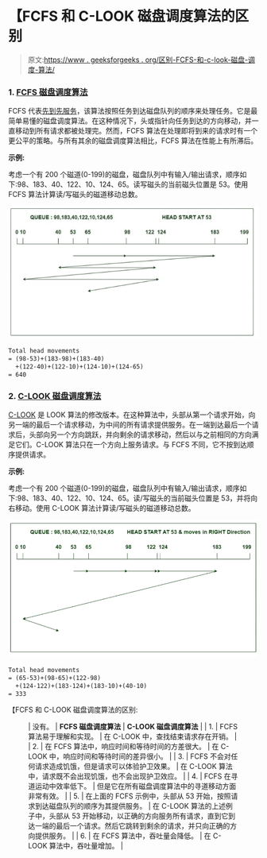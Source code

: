 # 【FCFS 和 C-LOOK 磁盘调度算法的区别

> 原文:[https://www . geeksforgeeks . org/区别-FCFS-和-c-look-磁盘-调度-算法/](https://www.geeksforgeeks.org/difference-between-fcfs-and-c-look-disk-scheduling-algorithm/)

### 1. [FCFS 磁盘调度算法](https://www.geeksforgeeks.org/fcfs-disk-scheduling-algorithms/)

FCFS 代表[先到先服务](https://www.geeksforgeeks.org/first-come-first-serve-cpu-scheduling-non-preemptive/)，该算法按照任务到达磁盘队列的顺序来处理任务。它是最简单易懂的磁盘调度算法。在这种情况下，头或指针向任务到达的方向移动，并一直移动到所有请求都被处理完。然而，FCFS 算法在处理即将到来的请求时有一个更公平的策略。与所有其余的磁盘调度算法相比，FCFS 算法在性能上有所滞后。

**示例:**

考虑一个有 200 个磁道(0-199)的磁盘，磁盘队列中有输入/输出请求，顺序如下:98、183、40、122、10、124、65。读写磁头的当前磁头位置是 53。使用 FCFS 算法计算读/写磁头的磁道移动总数。

![](img/f0d673a9b11738c27dbd4be7ba57988b.png)

```
Total head movements
= (98-53)+(183-98)+(183-40)
  +(122-40)+(122-10)+(124-10)+(124-65)
= 640

```

### 2. [C-LOOK 磁盘调度算法](https://www.geeksforgeeks.org/c-look-disk-scheduling-algorithm/)

[C-LOOK](https://www.geeksforgeeks.org/c-look-disk-scheduling-algorithm/) 是 LOOK 算法的修改版本。在这种算法中，头部从第一个请求开始，向另一端的最后一个请求移动，为中间的所有请求提供服务。在一端到达最后一个请求后，头部向另一个方向跳跃，并向剩余的请求移动，然后以与之前相同的方向满足它们。C-LOOK 算法只在一个方向上服务请求。与 FCFS 不同，它不按到达顺序提供请求。

**示例:**

考虑一个有 200 个磁道(0-199)的磁盘，磁盘队列中有输入/输出请求，顺序如下:98、183、40、122、10、124、65。读/写磁头的当前磁头位置是 53，并将向右移动。使用 C-LOOK 算法计算读/写磁头的磁道移动总数。

[![](img/cfb54abc12dbb32a314fa01f88d47fa2.png)](https://media.geeksforgeeks.org/wp-content/uploads/20200520235114/cLOOKcLOOK.jpg)

```
Total head movements
= (65-53)+(98-65)+(122-98)
  +(124-122)+(183-124)+(183-10)+(40-10)
= 333

```

【FCFS 和 C-LOOK 磁盘调度算法的区别:

<figure class="table">

| 没有。 | **FCFS 磁盘调度算法** | **C-LOOK 磁盘调度算法** |
| 1. | FCFS 算法易于理解和实现。 | 在 C-LOOK 中，查找结束请求存在开销。 |
| 2. | 在 FCFS 算法中，响应时间和等待时间的方差很大。 | 在 C-LOOK 中，响应时间和等待时间的差异很小。 |
| 3. | FCFS 不会对任何请求造成饥饿，但是请求可以体验护卫效果。 | 在 C-LOOK 算法中，请求既不会出现饥饿，也不会出现护卫效应。 |
| 4. | FCFS 在寻道运动中效率低下。 | 但是它在所有磁盘调度算法中的寻道移动方面非常有效。 |
| 5. | 在上面的 FCFS 示例中，头部从 53 开始，按照请求到达磁盘队列的顺序为其提供服务。 | 在 C-LOOK 算法的上述例子中，头部从 53 开始移动，以正确的方向服务所有请求，直到它到达一端的最后一个请求。然后它跳转到剩余的请求，并只向正确的方向提供服务。 |
| 6. | 在 FCFS 算法中，吞吐量会降低。 | 在 C-LOOK 算法中，吞吐量增加。 |

</figure>